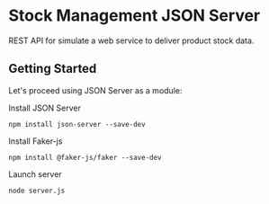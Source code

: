 # Stock Management JSON Server

REST API for simulate a web service to deliver product stock data.

## Getting Started

Let's proceed using JSON Server as a module:

Install JSON Server

```
npm install json-server --save-dev
```

Install Faker-js

```
npm install @faker-js/faker --save-dev
```

Launch server

```
node server.js
```